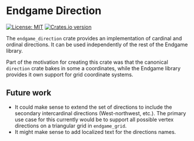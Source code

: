 # Endgame Direction

[![License: MIT](https://img.shields.io/badge/License-MIT-yellow.svg)](https://opensource.org/licenses/MIT)
<a href="https://crates.io/crates/endgame_direction"><img src="https://img.shields.io/crates/v/endgame_direction?style=flat-square" alt="Crates.io version" /></a>

The `endgame_direction` crate provides an implementation of
cardinal and ordinal directions. It can be used independently of the rest of the
Endgame library.

Part of the motivation for creating this crate was that the canonical
`direction` crate bakes in some a coordinates, while the Endgame library
provides it own support for grid coordinate systems.

## Future work

* It could make sense to extend the set of directions to include the
  secondary intercardinal directions (West-northwest, etc.). The
  primary use case for this currently would be to support all possible
  vertex directions on a triangular grid in `endgame_grid`.
* It might make sense to add localized text for the directions names.